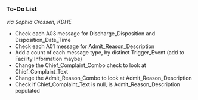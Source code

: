 ### To-Do List
*via Sophia Crossen, KDHE*
* Check each A03 message for Discharge_Disposition and Disposition_Date_Time
* Check each A01 message for Admit_Reason_Description
* Add a count of each message type, by distinct Trigger_Event (add to Facility Information maybe)
* Change the Chief_Complaint_Combo check to look at Chief_Complaint_Text
* Change the Admit_Reason_Combo to look at Admit_Reason_Description
* Check if Chief_Complaint_Text is null, is Admit_Reason_Description populated
